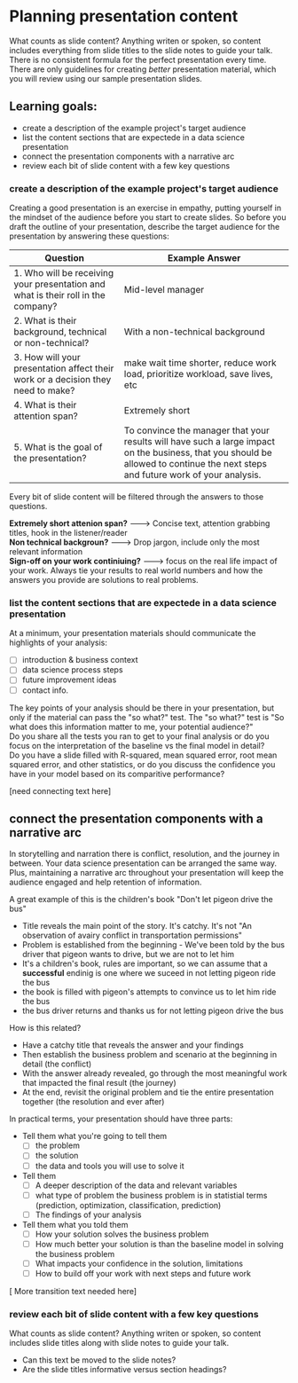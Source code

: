 # Planning presentation content

What counts as slide content? Anything writen or spoken, so content includes everything from slide titles to the slide notes to guide your talk. There is no consistent formula for the perfect presentation every time. There are only guidelines for creating _better_ presentation material, which you will review using our sample presentation slides.

## Learning goals:
- create a description of the example project's target audience
- list the content sections that are expectede in a data science presentation
- connect the presentation components with a narrative arc
- review each bit of slide content with a few key questions

### create a description of the example project's target audience

Creating a good presentation is an exercise in empathy, putting yourself in the mindset of the audience before you start to create slides. So before you draft the outline of your presentation, describe the target audience for the presentation by answering these questions:

| **Question** | **Example Answer** |
|----------|----------------|
| 1. Who will be receiving your presentation and what is their roll in the company? |  Mid-level manager |
| 2. What is their background, technical or non-technical? | With a non-technical background |
| 3. How will your presentation affect their work or a decision they need to make? | make wait time shorter, reduce work load, prioritize workload, save lives, etc |
| 4. What is their attention span? | Extremely short  |
| 5. What is the goal of the presentation? | To convince the manager that your results will have such a large impact on the business, that you should be allowed to continue the next steps and future work of your analysis. |

Every bit of slide content will be filtered through the answers to those questions. 

**Extremely short attenion span?** ---> Concise text, attention grabbing titles, hook in the listener/reader <br>
**Non technical backgroun?** ---> Drop jargon, include only the most relevant information <br>
**Sign-off on your work continiuing?** ---> focus on  the real life impact of your work. Always tie your results to real world numbers and how the answers you provide are solutions to real problems.

### list the content sections that are expectede in a data science presentation

At a minimum, your presentation materials should communicate the highlights of your analysis:

- [ ] introduction & business context
- [ ] data science process steps
- [ ] future improvement ideas
- [ ] contact info.

The key points of your analysis should be there in your presentation, but only if the material can pass the "so what?" test. The "so what?" test is "So what does this information matter to me, your potential audience?" <br>
Do you share all the tests you ran to get to your final analysis or do you focus on the interpretation of the baseline vs the final model in detail? <br>
Do you have a slide filled with R-squared, mean squared error, root mean squared error, and other statistics, or do you discuss the confidence you have in your model based on its comparitive performance?

[need connecting text here]

## connect the presentation components with a narrative arc

In storytelling and narration there is conflict, resolution, and the journey in between. Your data science presentation can be arranged the same way. Plus, maintaining a narrative arc throughout your presentation will keep the audience engaged and help retention of information.

A great example of this is the children's book "Don't let pigeon drive the bus"
- Title reveals the main point of the story. It's catchy. It's not "An observation of avairy conflict in transportation permissions"
- Problem is established from the beginning - We've been told by the bus driver that pigeon wants to drive, but we are not to let him
- It's a children's book, rules are important, so we can assume that a **successful** endinig is one where we suceed in not letting pigeon ride the bus
- the book is filled with pigeon's attempts to convince us to let him ride the bus
- the bus driver returns and thanks us for not letting pigeon drive the bus

How is this related?
- Have a catchy title that reveals the answer and your findings
- Then establish the business problem and scenario at the beginning in detail (the conflict)
- With the answer already revealed, go through the most meaningful work that impacted the final result (the journey)
- At the end, revisit the original problem and tie the entire presentation together (the resolution and ever after)

In practical terms, your presentation should have three parts:
- Tell them what you're going to tell them
  - [ ] the problem
  - [ ] the solution
  - [ ] the data and tools you will use to solve it
- Tell them
  - [ ] A deeper description of the data and relevant variables
  - [ ] what type of problem the business problem is in statistial terms (prediction, optimization, classification, prediction)
  - [ ] The findings of your analysis
- Tell them what you told them
  - [ ] How your solution solves the business problem
  - [ ] How much better your solution is than the baseline model in solving the business problem
  - [ ] What impacts your confidence in the solution, limitations
  - [ ] How to build off your work with next steps and future work

[ More transition text needed here]

### review each bit of slide content with a few key questions
What counts as slide content? Anything writen or spoken, so content includes slide titles along with slide notes to guide your talk.
- Can this text be moved to the slide notes?
- Are the slide titles informative versus section headings?
